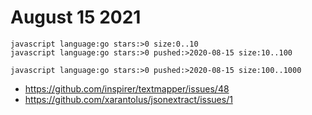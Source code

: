 # August 15 2021

~~~
javascript language:go stars:>0 size:0..10
javascript language:go stars:>0 pushed:>2020-08-15 size:10..100

javascript language:go stars:>0 pushed:>2020-08-15 size:100..1000
~~~

- https://github.com/inspirer/textmapper/issues/48
- https://github.com/xarantolus/jsonextract/issues/1
